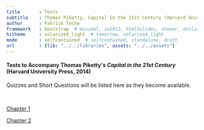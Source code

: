 ```yaml
---
title       : Tests
subtitle    : Thomas Piketty, Capital in the 21st Century (Harvard University Press 2014)
author      : Patrick Toche
framework   : bootstrap  # minimal, io2012, html5slides, shower, dzslides
hitheme     : solarized_light  # tomorrow, solarized_light
mode        : selfcontained  # selfcontained, standalone, draft
url         : {lib: "../../libraries", assets: "../../assets"}
--- 
```



#### Tests to Accompany Thomas Piketty's *Capital in the 21st Century* (Harvard University Press, 2014)

Quizzes and Short Questions will be listed here as they become available.

<br>

<a href="01/index.html">Chapter 1</a>

<a href="02/index.html">Chapter 2</a>


